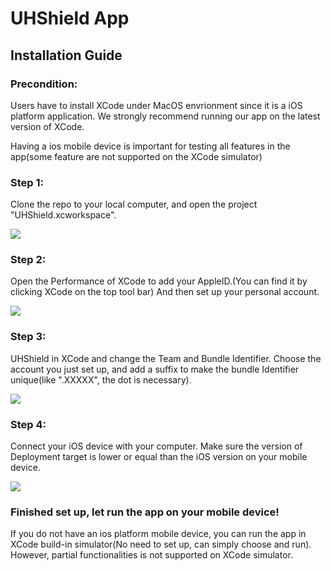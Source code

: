 # UHShield App
## Installation Guide
### Precondition: 
Users have to install XCode under MacOS envrionment since it is a iOS platform application. We strongly recommend running our app on the latest version of XCode. 

Having a ios mobile device is important for testing all features in the app(some feature are not supported on the XCode simulator)
### Step 1:
Clone the repo to your local computer, and open the project "UHShield.xcworkspace".
<p><img class="ui large image" src="../images/Step1.png"/></p>

### Step 2:
Open the Performance of XCode to add your AppleID.(You can find it by clicking XCode on the top tool bar)
And then set up your personal account.
<p><img class="ui large image" src="../images/Step2.png"/></p>

### Step 3:
UHShield in XCode and change the Team and Bundle Identifier. Choose the account you just set up, and add a suffix to make the bundle Identifier unique(like ".XXXXX", the dot is necessary).
<p><img class="ui large image" src="../images/Step3.png"/></p>

### Step 4: 
Connect your iOS device with your computer. Make sure the version of Deployment target is lower or equal than the iOS version on your mobile device.
<p><img class="ui large image" src="../images/Step4.png"/></p>

### Finished set up, let run the app on your mobile device!
If you do not have an ios platform mobile device, you can run the app in XCode build-in simulator(No need to set up, can simply choose and run).
However, partial functionalities is not supported on XCode simulator.
